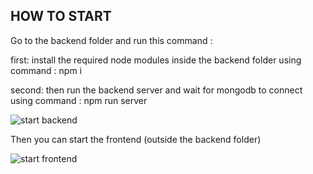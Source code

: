 ## HOW TO START
Go to the backend folder and run this command :

first: install the required node modules inside the backend folder using command : npm i

second: then run the backend server and wait for mongodb to connect using command  : npm run server

![start backend](https://github.com/abhishek-pes/Trellio/blob/main/HTML%20TEMPLATES/1.JPG)



Then you can start the frontend (outside the backend folder)

![start frontend](https://github.com/abhishek-pes/Trellio/blob/main/HTML%20TEMPLATES/2.JPG)

